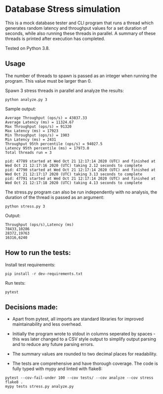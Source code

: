 # Database Stress simulation
This is a mock database tester and CLI program that runs a thread which generates random latency and throughput
values for a set duration of seconds, while also running these threads in parallel. A summary of these threads is
printed after execution has completed.

Tested on Python 3.8.

## Usage
The number of threads to spawn is passed as an integer when running the program. This value must be larger than 0.

Spawn 3 stress threads in parallel and analyze the results:

```
python analyze.py 3
```

Sample output:

```
Average Throughput (ops/s) = 43837.33
Average Latency (ms) = 11324.67
Max Throughput (ops/s) = 91320
Max Latency (ms) = 17923
Min Throughput (ops/s) = 1903
Min Latency (ms) = 2431
Throughput 95th percentile (ops/s) = 94027.5
Latency 95th percentile (ms) = 17973.0
Total threads run = 3

pid: 47789 started at Wed Oct 21 12:17:14 2020 (UTC) and finished at Wed Oct 21 12:17:16 2020 (UTC) taking 2.12 seconds to complete
pid: 47790 started at Wed Oct 21 12:17:14 2020 (UTC) and finished at Wed Oct 21 12:17:17 2020 (UTC) taking 3.13 seconds to complete
pid: 47791 started at Wed Oct 21 12:17:14 2020 (UTC) and finished at Wed Oct 21 12:17:18 2020 (UTC) taking 4.13 seconds to complete

```
The stress.py program can also be run independently with no analysis,
the duration of the thread is passed as an argument:

```
python stress.py 3
```

Output:
```
Throughput (ops/s),Latency (ms)
78433,10286
28372,19763
16316,6240
```

## How to run the tests:

Install test requirements:

```
pip install -r dev-requirements.txt
```

Run tests:

```
pytest
```

## Decisions made:

- Apart from pytest, all imports are standard libraries for improved maintainability and less overhead.

- Initially the program wrote to stdout in columns seperated by spaces - this was later changed to a CSV style
output to simplify output parsing and to reduce any future parsing errors.

- The summary values are rounded to two decimal places for readability.

- The tests are comprehensive and have thorough coverage. The code is fully typed with mypy and linted with flake8:

```
pytest --cov-fail-under 100 --cov tests/ --cov analyze --cov stress
flake8 .
mypy tests stress.py analyze.py
```
